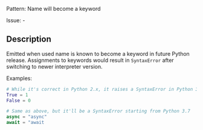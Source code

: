 Pattern: Name will become a keyword

Issue: -

## Description

Emitted when used name is known to become a keyword in future Python release. Assignments to keywords would result in `SyntaxError` after switching to newer interpreter version. 


Examples:

```python
# While it's correct in Python 2.x, it raises a SyntaxError in Python 3.x
True = 1
False = 0

# Same as above, but it'll be a SyntaxError starting from Python 3.7
async = "async"
await = "await
```
